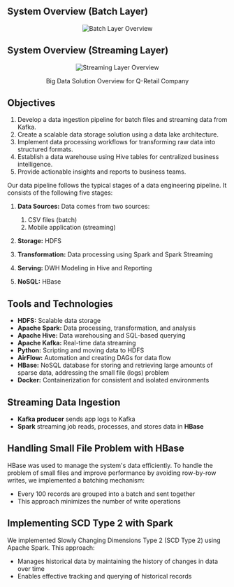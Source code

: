 ## System Overview (Batch Layer)
<div align="center">
  <img src="https://github.com/user-attachments/assets/f7165453-ee9a-4779-81c5-b29ac5b5eb36" alt="Batch Layer Overview"/>
</div>

## System Overview (Streaming Layer)
<div align="center">
  <img src="https://github.com/user-attachments/assets/841f280f-39bf-43a2-b5a7-da0260ebc86a" alt="Streaming Layer Overview"/>
  <p>Big Data Solution Overview for Q-Retail Company</p>
</div>

## Objectives
1. Develop a data ingestion pipeline for batch files and streaming data from Kafka.
2. Create a scalable data storage solution using a data lake architecture.
3. Implement data processing workflows for transforming raw data into structured formats.
4. Establish a data warehouse using Hive tables for centralized business intelligence.
5. Provide actionable insights and reports to business teams.





Our data pipeline follows the typical stages of a data engineering pipeline. It consists of the following five stages:

1. **Data Sources:** Data comes from two sources:
   1. CSV files (batch)
   2. Mobile application (streaming)

2. **Storage:** HDFS
3. **Transformation:** Data processing using Spark and Spark Streaming
4. **Serving:** DWH Modeling in Hive and Reporting
5. **NoSQL:** HBase

## Tools and Technologies

- **HDFS:** Scalable data storage
- **Apache Spark:** Data processing, transformation, and analysis
- **Apache Hive:** Data warehousing and SQL-based querying
- **Apache Kafka:** Real-time data streaming
- **Python:** Scripting and moving data to HDFS
- **AirFlow:** Automation and creating DAGs for data flow
- **HBase:** NoSQL database for storing and retrieving large amounts of sparse data, addressing the small file (logs) problem
- **Docker:** Containerization for consistent and isolated environments

## Streaming Data Ingestion

- **Kafka producer** sends app logs to Kafka
- **Spark** streaming job reads, processes, and stores data in **HBase**

## Handling Small File Problem with HBase

HBase was used to manage the system's data efficiently. To handle the problem of small files and improve performance by avoiding row-by-row writes, we implemented a batching mechanism:

- Every 100 records are grouped into a batch and sent together
- This approach minimizes the number of write operations

## Implementing SCD Type 2 with Spark

We implemented Slowly Changing Dimensions Type 2 (SCD Type 2) using Apache Spark. This approach:

- Manages historical data by maintaining the history of changes in data over time
- Enables effective tracking and querying of historical records
